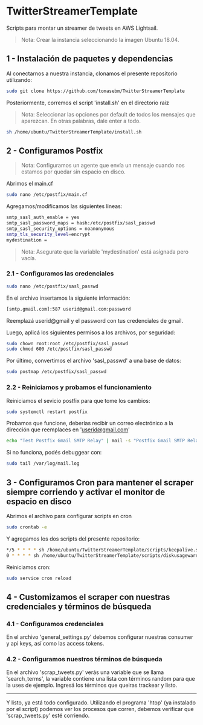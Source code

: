 # TwitterStreamerTemplate
Scripts para montar un streamer de tweets en AWS Lightsail.

> Nota: Crear la instancia seleccionando la imagen Ubuntu 18.04.

## 1 - Instalación de paquetes y dependencias

Al conectarnos a nuestra instancia, clonamos el presente repositorio utilizando:

```sh
sudo git clone https://github.com/tomasebm/TwitterStreamerTemplate
```

Posteriormente, corremos el script 'install.sh' en el directorio raíz

> Nota: Seleccionar las opciones por default de todos los mensajes que aparezcan. En otras palabras, dale enter a todo.

```sh
sh /home/ubuntu/TwitterStreamerTemplate/install.sh
```


## 2 - Configuramos Postfix

> Nota: Configuramos un agente que envía un mensaje cuando nos estamos por quedar sin espacio en disco.

Abrimos el main.cf

```sh
sudo nano /etc/postfix/main.cf
```

Agregamos/modificamos las siguientes lineas:

```sh
smtp_sasl_auth_enable = yes
smtp_sasl_password_maps = hash:/etc/postfix/sasl_passwd
smtp_sasl_security_options = noanonymous
smtp_tls_security_level=encrypt
mydestination =
```

> Nota: Asegurate que la variable 'mydestination' está asignada pero vacía.

### 2.1 - Configuramos las credenciales

```sh
sudo nano /etc/postfix/sasl_passwd
```

En el archivo insertamos la siguiente información:

```sh
[smtp.gmail.com]:587 userid@gmail.com:password
```
Reemplazá userid@gmail y el password con tus credenciales de gmail.

Luego, aplicá los siguientes permisos a los archivos, por seguridad:

```sh
sudo chown root:root /etc/postfix/sasl_passwd
sudo chmod 600 /etc/postfix/sasl_passwd
```

Por último, convertimos el archivo 'sasl_passwd' a una base de datos:

```sh
sudo postmap /etc/postfix/sasl_passwd
```
### 2.2 - Reiniciamos y probamos el funcionamiento

Reiniciamos el sevicio postfix para que tome los cambios:

```sh
sudo systemctl restart postfix
```
Probamos que funcione, deberías recibir un correo electrónico a la dirección que reemplaces en 'userid@gmail.com'

```sh
echo "Test Postfix Gmail SMTP Relay" | mail -s "Postfix Gmail SMTP Relay" userid@gmail.com
```

Si no funciona, podés debuggear con:

```sh
sudo tail /var/log/mail.log
```

## 3 - Configuramos Cron para mantener el scraper siempre corriendo y activar el monitor de espacio en disco

Abrimos el archivo para configurar scripts en cron

```sh
sudo crontab -e
```

Y agregamos los dos scripts del presente repositorio:

```sh
*/5 * * * * sh /home/ubuntu/TwitterStreamerTemplate/scripts/keepalive.sh >> /home/ubuntu/TwitterStreamerTemplate/scripts/crontablog.log 2>&1
0 * * * * sh /home/ubuntu/TwitterStreamerTemplate/scripts/diskusagewarning.sh >> /home/ubuntu/TwitterStreamerTemplate/scripts/crontablog2.log 2>&1
```

Reiniciamos cron:

```sh
sudo service cron reload
```
## 4 - Customizamos el scraper con nuestras credenciales y términos de búsqueda

### 4.1 - Configuramos credenciales

En el archivo 'general_settings.py' debemos configurar nuestras consumer y api keys, así como las access tokens.

### 4.2 - Configuramos nuestros términos de búsqueda

En el archivo 'scrap_tweets.py' verás una variable que se llama 'search_terms', la variable contiene una lista con términos random para que la uses de ejemplo. Ingresá los términos que queiras trackear y listo.

------------------------------------------------------------------------------------------------------------------------------------------------------

Y listo, ya está todo configurado. Utilizando el programa 'htop' (ya instalado por el script) podemos ver los procesos que corren, debemos verificar que 'scrap_tweets.py' esté corriendo.
